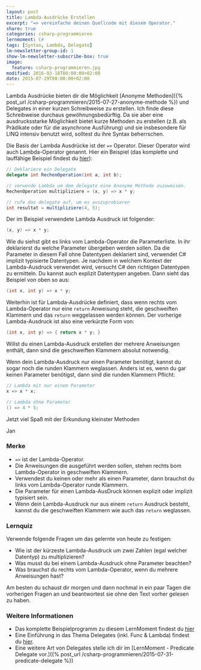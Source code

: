```yaml
---
layout: post
title: Lambda-Ausdrücke Erstellen
excerpt: "=> vereinfache deinen Quellcode mit diesem Operator."
share: true
categories: csharp-programmieren
lernmoment: C#
tags: [Syntax, Lambda, Delegate]
lm-newsletter-group-id: 1
show-lm-newsletter-subscribe-box: true
image:
  feature: csharp-programmieren.jpg
modified: 2016-03-18T08:00:00+02:00
date: 2015-07-29T08:00:00+02:00
---
```


Lambda Ausdrücke bieten dir die Möglichkeit [Anonyme Methoden]({% post_url /csharp-programmieren/2015-07-27-anonyme-methode %}) und Delegates in einer kurzen Schreibweise zu erstellen. Ich finde diese Schreibweise durchaus gewöhnungsbedürftig. Da sie aber eine ausdrucksstarke Möglichkeit bietet kurze Methoden zu erstellen (z.B. als Prädikate oder für die asynchrone Ausführung) und sie insbesondere für LINQ intensiv benutzt wird, solltest du ihre Syntax beherrschen.

Die Basis der Lambda Ausdrücke ist der `=>` Operator. Dieser Operator wird auch Lambda-Operator genannt. Hier ein Beispiel (das komplette und lauffähige Beispiel findest du [hier](https://github.com/LernMoment/csharp/tree/master/LambdaErstellen)):

```cs
// Deklariere ein Delegate
delegate int RechenOperation(int a, int b);

// verwende Lambda um dem delegate eine Anonyme Methode zuzuweisen.
RechenOperation multipliziere = (x, y) => x * y;

// rufe das delegate auf, um es auszuprobieren
int resultat = multipliziere(4, 5);
```

Der im Beispiel verwendete Lambda Ausdruck ist folgender:

```cs
(x, y) => x * y;
```

Wie du siehst gibt es links vom Lambda-Operator die Parameterliste. In ihr deklarierst du welche Parameter übergeben werden sollen. Da die Parameter in diesem Fall ohne Datentypen deklariert sind, verwendet C# implizit typisierte Datentypen. Je nachdem in welchem Kontext der Lambda-Ausdruck verwendet wird, versucht C# den richtigen Datentypen zu ermitteln. Du kannst auch explizit Datentypen angeben. Dann sieht das Beispiel von oben so aus:

```cs
(int x, int y) => x * y;
```

Weiterhin ist für Lambda-Ausdrücke definiert, dass wenn rechts vom Lambda-Operator nur eine `return` Anweisung steht, die geschweiften Klammern und das `return` weggelassen werden können. Der vorherige Lambda-Ausdruck ist also eine verkürzte Form von:

```cs
(int x, int y) => { return x * y; }
```

Willst du einen Lambda-Ausdruck erstellen der mehrere Anweisungen enthält, dann sind die geschweiften Klammern absolut notwendig.

Wenn dein Lambda-Ausdruck nur einen Parameter benötigt, kannst du sogar noch die runden Klammern weglassen. Anders ist es, wenn du gar keinen Parameter benötigst, dann sind die runden Klammern Pflicht:

```cs
// Lambda mit nur einem Parameter
x => x * x;

// Lambda ohne Parameter
() => 4 * 5;
```

Jetzt viel Spaß mit der Erkundung kleinster Methoden

Jan


### Merke

-	`=>` ist der Lambda-Operator.
-   Die Anweisungen die ausgeführt werden sollen, stehen rechts bom Lambda-Operator in geschweiften Klammern.
-   Verwendest du keinen oder mehr als einen Parameter, dann brauchst du links vom Lambda-Operator runde Klammern.
-   Die Parameter für einen Lambda-AusDruck können explizit oder implizit typisiert sein.
-   Wenn dein Lambda-Ausdruck nur aus einem `return` Ausdruck besteht, kannst du die geschweiften Klammern wie auch das `return` weglassen.

### Lernquiz

Verwende folgende Fragen um das gelernte von heute zu festigen:

-	Wie ist der kürzeste Lambda-Ausdruck um zwei Zahlen (egal welcher Datentyp) zu multiplizieren?
-   Was musst du bei einem Lambda-Ausdruck ohne Parameter beachten?
-   Was brauchst du rechts vom Lambda-Operator, wenn du mehrere Anweisungen hast?

Am besten du schaust dir morgen und dann nochmal in ein paar Tagen die vorherigen Fragen an und beantwortest sie ohne den Text vorher gelesen zu haben.

### Weitere Informationen

-	Das komplette Beispielprogramm zu diesem LernMoment findest du [hier](https://github.com/LernMoment/csharp/tree/master/LambdaErstellen)
-	Eine Einführung in das Thema Delegates (inkl. Func & Lambda) findest du [hier](http://www.codeproject.com/Articles/47887/C-Delegates-Anonymous-Methods-and-Lambda-Expressio).
-	Eine weitere Art von Delegates stelle ich dir im [LernMoment - Predicate Delegate vor.]({% post_url /csharp-programmieren/2015-07-31-predicate-delegate %})

